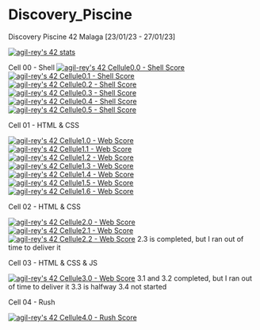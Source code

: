 # Discovery_Piscine
Discovery Piscine 42 Malaga [23/01/23 - 27/01/23]


[![agil-rey's 42 stats](https://badge42.vercel.app/api/v2/cl8bhhrse00110gmevcpxbj54/stats?cursusId=3&coalitionId=piscine)](https://github.com/JaeSeoKim/badge42)

Cell 00 - Shell
[![agil-rey's 42 Cellule0.0 - Shell Score](https://badge42.vercel.app/api/v2/cl8bhhrse00110gmevcpxbj54/project/2944323)](https://github.com/AntGiRe/Discovery_Piscine/tree/main/cell0)
[![agil-rey's 42 Cellule0.1 - Shell Score](https://badge42.vercel.app/api/v2/cl8bhhrse00110gmevcpxbj54/project/2944758)](https://github.com/AntGiRe/Discovery_Piscine/tree/main/cell0/ex01)
[![agil-rey's 42 Cellule0.2 - Shell Score](https://badge42.vercel.app/api/v2/cl8bhhrse00110gmevcpxbj54/project/2944996)](https://github.com/AntGiRe/Discovery_Piscine/tree/main/cell0/ex02)
[![agil-rey's 42 Cellule0.3 - Shell Score](https://badge42.vercel.app/api/v2/cl8bhhrse00110gmevcpxbj54/project/2946155)](https://github.com/AntGiRe/Discovery_Piscine/tree/main/cell0/ex03)
[![agil-rey's 42 Cellule0.4 - Shell Score](https://badge42.vercel.app/api/v2/cl8bhhrse00110gmevcpxbj54/project/2946726)](https://github.com/AntGiRe/Discovery_Piscine/tree/main/cell0/ex04)
[![agil-rey's 42 Cellule0.5 - Shell Score](https://badge42.vercel.app/api/v2/cl8bhhrse00110gmevcpxbj54/project/2946828)](https://github.com/AntGiRe/Discovery_Piscine/tree/main/cell0/ex05)

Cell 01 - HTML & CSS

[![agil-rey's 42 Cellule1.0 - Web Score](https://badge42.vercel.app/api/v2/cl8bhhrse00110gmevcpxbj54/project/2946484)](https://github.com/JaeSeoKim/badge42)
[![agil-rey's 42 Cellule1.1 - Web Score](https://badge42.vercel.app/api/v2/cl8bhhrse00110gmevcpxbj54/project/2946580)](https://github.com/JaeSeoKim/badge42)
[![agil-rey's 42 Cellule1.2 - Web Score](https://badge42.vercel.app/api/v2/cl8bhhrse00110gmevcpxbj54/project/2946744)](https://github.com/JaeSeoKim/badge42)
[![agil-rey's 42 Cellule1.3 - Web Score](https://badge42.vercel.app/api/v2/cl8bhhrse00110gmevcpxbj54/project/2948533)](https://github.com/JaeSeoKim/badge42)
[![agil-rey's 42 Cellule1.4 - Web Score](https://badge42.vercel.app/api/v2/cl8bhhrse00110gmevcpxbj54/project/2949009)](https://github.com/JaeSeoKim/badge42)
[![agil-rey's 42 Cellule1.5 - Web Score](https://badge42.vercel.app/api/v2/cl8bhhrse00110gmevcpxbj54/project/2949956)](https://github.com/JaeSeoKim/badge42)
[![agil-rey's 42 Cellule1.6 - Web Score](https://badge42.vercel.app/api/v2/cl8bhhrse00110gmevcpxbj54/project/2950324)](https://github.com/JaeSeoKim/badge42)

Cell 02 - HTML & CSS

[![agil-rey's 42 Cellule2.0 - Web Score](https://badge42.vercel.app/api/v2/cl8bhhrse00110gmevcpxbj54/project/2950326)](https://github.com/JaeSeoKim/badge42)
[![agil-rey's 42 Cellule2.1 - Web Score](https://badge42.vercel.app/api/v2/cl8bhhrse00110gmevcpxbj54/project/2950537)](https://github.com/JaeSeoKim/badge42)
[![agil-rey's 42 Cellule2.2 - Web Score](https://badge42.vercel.app/api/v2/cl8bhhrse00110gmevcpxbj54/project/2951942)](https://github.com/JaeSeoKim/badge42)
2.3 is completed, but I ran out of time to deliver it 

Cell 03 - HTML & CSS & JS

[![agil-rey's 42 Cellule3.0 - Web Score](https://badge42.vercel.app/api/v2/cl8bhhrse00110gmevcpxbj54/project/2950535)](https://github.com/JaeSeoKim/badge42)
3.1 and 3.2 completed, but I ran out of time to deliver it
3.3 is halfway
3.4 not started

Cell 04 - Rush

[![agil-rey's 42 Cellule4.0 - Rush Score](https://badge42.vercel.app/api/v2/cl8bhhrse00110gmevcpxbj54/project/2946362)](https://github.com/JaeSeoKim/badge42)
